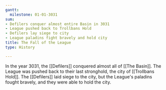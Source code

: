 ```yaml
---
gantt:
  milestone: 01-01-3031
sum:
- Defilers conquer almost entire Basin in 3031
- League pushed back to Trollbans Hold
- Defilers lay siege to city
- League paladins fight bravely and hold city
title: The Fall of the League
type: History

---
```


In the year 3031, the [[Defilers]] conquered almost all of [[The Basin]]. The League was pushed back to their last stronghold, the city of [[Trollbans Hold]]. The [[Defilers]] laid siege to the city, but the League's paladins fought bravely, and they were able to hold the city. 